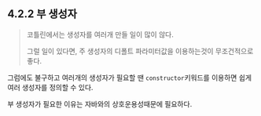 ## 4.2.2 부 생성자

> 코틀린에서는 생성자를 여러개 만들 일이 많이 않다.
> 
> 그럴 일이 있다면, 주 생성자의 디폴트 파라미터값을 이용하는것이 무조건적으로 좋다.

그럼에도 불구하고 여러개의 생성자가 필요할 땐 `constructor`키워드를 이용하면 쉽게 여러 생성자를 정의할 수 있다.

부 생성자가 필요한 이유는 자바와의 상호운용성때문에 필요하다.
